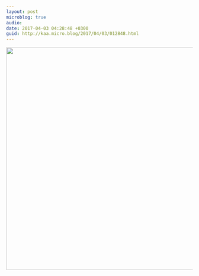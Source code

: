 ```yaml
---
layout: post
microblog: true
audio: 
date: 2017-04-03 04:28:48 +0300
guid: http://kaa.micro.blog/2017/04/03/012848.html
---
```



<img src="https://micro.kaa.bz/uploads/2018/9ee81d4060.jpg" width="600" height="600" />
